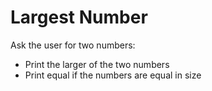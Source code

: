 # Largest Number

Ask the user for two numbers:
- Print the larger of the two numbers
- Print equal if the numbers are equal in size